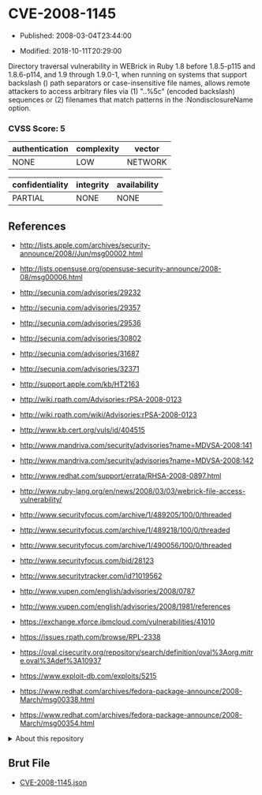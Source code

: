 # CVE-2008-1145

- Published: 2008-03-04T23:44:00

- Modified: 2018-10-11T20:29:00

Directory traversal vulnerability in WEBrick in Ruby 1.8 before 1.8.5-p115 and 1.8.6-p114, and 1.9 through 1.9.0-1, when running on systems that support backslash (\) path separators or case-insensitive file names, allows remote attackers to access arbitrary files via (1) "..%5c" (encoded backslash) sequences or (2) filenames that match patterns in the :NondisclosureName option.

### CVSS Score: **5**

| authentication | complexity | vector |
| --- | --- | --- |
| NONE | LOW | NETWORK |

| confidentiality | integrity | availability |
| --- | --- | --- |
| PARTIAL | NONE | NONE |

## References

* http://lists.apple.com/archives/security-announce/2008//Jun/msg00002.html

* http://lists.opensuse.org/opensuse-security-announce/2008-08/msg00006.html

* http://secunia.com/advisories/29232

* http://secunia.com/advisories/29357

* http://secunia.com/advisories/29536

* http://secunia.com/advisories/30802

* http://secunia.com/advisories/31687

* http://secunia.com/advisories/32371

* http://support.apple.com/kb/HT2163

* http://wiki.rpath.com/Advisories:rPSA-2008-0123

* http://wiki.rpath.com/wiki/Advisories:rPSA-2008-0123

* http://www.kb.cert.org/vuls/id/404515

* http://www.mandriva.com/security/advisories?name=MDVSA-2008:141

* http://www.mandriva.com/security/advisories?name=MDVSA-2008:142

* http://www.redhat.com/support/errata/RHSA-2008-0897.html

* http://www.ruby-lang.org/en/news/2008/03/03/webrick-file-access-vulnerability/

* http://www.securityfocus.com/archive/1/489205/100/0/threaded

* http://www.securityfocus.com/archive/1/489218/100/0/threaded

* http://www.securityfocus.com/archive/1/490056/100/0/threaded

* http://www.securityfocus.com/bid/28123

* http://www.securitytracker.com/id?1019562

* http://www.vupen.com/english/advisories/2008/0787

* http://www.vupen.com/english/advisories/2008/1981/references

* https://exchange.xforce.ibmcloud.com/vulnerabilities/41010

* https://issues.rpath.com/browse/RPL-2338

* https://oval.cisecurity.org/repository/search/definition/oval%3Aorg.mitre.oval%3Adef%3A10937

* https://www.exploit-db.com/exploits/5215

* https://www.redhat.com/archives/fedora-package-announce/2008-March/msg00338.html

* https://www.redhat.com/archives/fedora-package-announce/2008-March/msg00354.html

<details>
<summary>About this repository</summary> 

  This repository is part of the project [Live Hack CVE](https://github.com/Live-Hack-CVE). Main website can be found [www.live-hack.org](https://www.live-hack.org) 
  
  Made by [Sn0wAlice](https://github.com/Sn0wAlice) for the people that care about security and need to have a feed of the latest CVEs. Hope you enjoy it, don't forget to star the repo and follow me on [Twitter](https://twitter.com/Sn0wAlice) and [Github](https://github.com/Sn0wAlice). And that is my [personnal website](https://www.alice-snow.me/)

  - [Home Page](https://github.com/Live-Hack-CVE)
  - [Framework](https://github.com/Live-Hack-CVE/cve-framework)
  - [CVE database](https://github.com/Live-Hack-CVE/full_database)
  - [Changelog](https://github.com/Live-Hack-CVE/Changelog)
</details>

## Brut File

* [CVE-2008-1145.json](https://raw.githubusercontent.com/Live-Hack-CVE/full_database/main/cves/2008/CVE-2008-1145.json)

